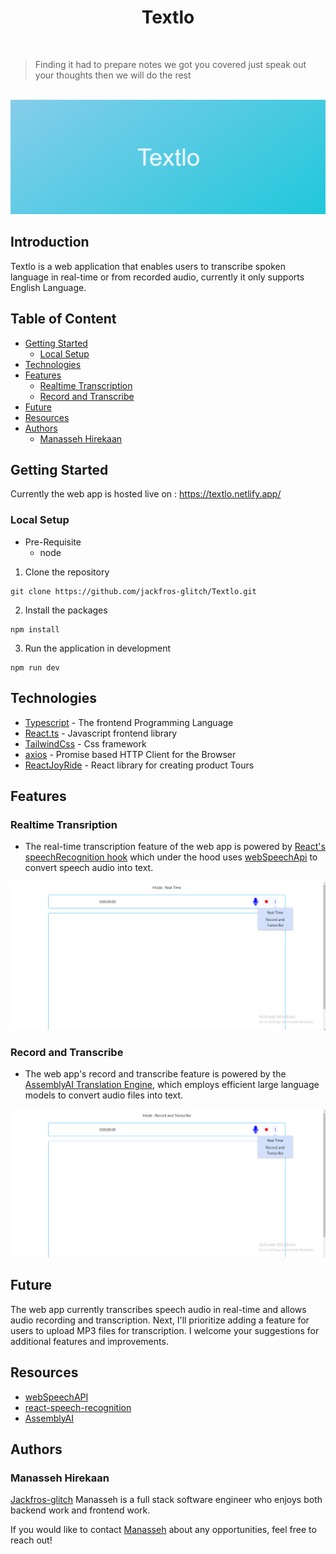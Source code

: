 <h1 align="center">Textlo</h1>
<br />

> Finding it had to prepare notes we got you covered just speak out your thoughts then we will do the rest

<br />
<a href="">
    <img src="./src/assets/images/Textlo-lg.png">
</a>

## Introduction

Textlo is a web application that enables users to transcribe spoken language in real-time or from recorded audio, currently it only supports English Language.

## Table of Content

- [Getting Started](#getting-started)
  - [Local Setup](#local-setup)
- [Technologies](#technologies)
- [Features](#features)
  - [Realtime Transcription](#realtime-transription)
  - [Record and Transcribe](#record-and-transcribe)
- [Future](#future)
- [Resources](#resources)
- [Authors](#authors)
  - [Manasseh Hirekaan](#manasseh-hirekaan)

## Getting Started

Currently the web app is hosted live on : https://textlo.netlify.app/

### Local Setup

- Pre-Requisite
  - node

1. Clone the repository

```shell
git clone https://github.com/jackfros-glitch/Textlo.git
```

2. Install the packages

```shell
npm install
```

3. Run the application in development

```shell
npm run dev
```

## Technologies

- [Typescript](https://www.typescriptlang.org/) - The frontend Programming Language
- [React.ts](https://react.dev/) - Javascript frontend library
- [TailwindCss](https://tailwindcss.com/) - Css framework
- [axios](https://axios-http.com/docs/intro) - Promise based HTTP Client for the Browser
- [ReactJoyRide](https://docs.react-joyride.com/) - React library for creating product Tours

## Features

### Realtime Transription

- The real-time transcription feature of the web app is powered by [React's speechRecognition hook](https://www.npmjs.com/package/react-speech-recognition) which under the hood uses [webSpeechApi](https://developer.mozilla.org/en-US/docs/Web/API/SpeechRecognition) to convert speech audio into text.

<img src="./src/assets/images/Realtime_mode.png">

### Record and Transcribe

- The web app's record and transcribe feature is powered by the [AssemblyAI Translation Engine](https://www.assemblyai.com/), which employs efficient large language models to convert audio files into text.

<img src="./src/assets/images/Record_and_Transcribe_mode.png">

## Future

The web app currently transcribes speech audio in real-time and allows audio recording and transcription. Next, I'll prioritize adding a feature for users to upload MP3 files for transcription. I welcome your suggestions for additional features and improvements.

## Resources

- [webSpeechAPI](https://developer.mozilla.org/en-US/docs/Web/API/Web_Speech_API)
- [react-speech-recognition](https://www.npmjs.com/package/react-speech-recognition)
- [AssemblyAI](https://www.assemblyai.com/)

## Authors

### **Manasseh Hirekaan**

[Jackfros-glitch](https://github.com/jackfros-glitch)
Manasseh is a full stack software engineer who enjoys both backend work and frontend work.

If you would like to contact [Manasseh](mailto:hirekaanm3@gmail.com) about any opportunities, feel free to reach out!

